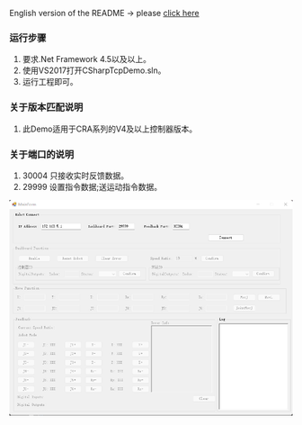 English version of the README -> please [click here](./README-EN.md)

### 运行步骤
1. 要求.Net Framework 4.5以及以上。
2. 使用VS2017打开CSharpTcpDemo.sln。
3. 运行工程即可。

### 关于版本匹配说明
1. 此Demo适用于CRA系列的V4及以上控制器版本。

### 关于端口的说明
1. 30004 只接收实时反馈数据。
2. 29999 设置指令数据;送运动指令数据。

![C#Demo](./image.png)
